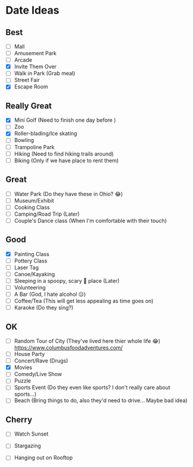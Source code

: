 # Date Ideas

## Best

- [ ] Mall
- [ ] Amusement Park
- [ ] Arcade
- [x] Invite Them Over
- [ ] Walk in Park (Grab meal)
- [ ] Street Fair
- [x] Escape Room

## Really Great

- [x] Mini Golf (Need to finish one day before )
- [ ] Zoo
- [x] Roller-blading/Ice skating
- [ ] Bowling
- [ ] Trampoline Park
- [ ] Hiking (Need to find hiking trails around)
- [ ] Biking (Only if we have place to rent them)

## Great

- [ ] Water Park (Do they have these in Ohio? 😂)
- [ ] Museum/Exhibit
- [ ] Cooking Class
- [ ] Camping/Road Trip (Later)
- [ ] Couple's Dance class (When I'm comfortable with their touch)

## Good

- [x] Painting Class
- [ ] Pottery Class
- [ ] Laser Tag
- [ ] Canoe/Kayaking
- [ ] Sleeping in a spoopy, scary 👻 place (Later)
- [ ] Volunteering
- [ ] A Bar (God, I hate alcohol 😑)
- [ ] Coffee/Tea (This will get less appealing as time goes on)
- [ ] Karaoke (Do they sing?)

## OK

- [ ] Random Tour of City (They've lived here thier whole life 😂)
https://www.columbusfoodadventures.com/
- [ ] House Party
- [ ] Concert/Rave (Drugs)
- [x] Movies
- [ ] Comedy/Live Show
- [ ] Puzzle
- [ ] Sports Event (Do they even like sports? I don't really care about sports...)
- [ ] Beach (Bring things to do, also they'd need to drive... Maybe bad idea)

## Cherry

- [ ] Watch Sunset
- [ ] Stargazing
- [ ] Hanging out on Rooftop

